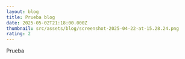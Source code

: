 ```yaml
---
layout: blog
title: Prueba blog
date: 2025-05-02T21:18:00.000Z
thumbnail: src/assets/blog/screenshot-2025-04-22-at-15.28.24.png
rating: 2
---
```

Prueba
